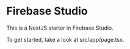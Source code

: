 # Firebase Studio

This is a NextJS starter in Firebase Studio.

To get started, take a look at src/app/page.tsx.



